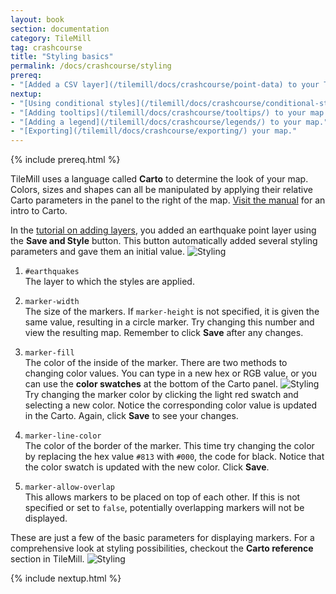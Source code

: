 ```yaml
---
layout: book
section: documentation
category: TileMill
tag: crashcourse
title: "Styling basics"
permalink: /docs/crashcourse/styling
prereq:
- "[Added a CSV layer](/tilemill/docs/crashcourse/point-data) to your TileMill project."
nextup:
- "[Using conditional styles](/tilemill/docs/crashcourse/conditional-styles/) to control the appearance of points based on data."
- "[Adding tooltips](/tilemill/docs/crashcourse/tooltips/) to your map."
- "[Adding a legend](/tilemill/docs/crashcourse/legends/) to your map."
- "[Exporting](/tilemill/docs/crashcourse/exporting/) your map."
---
```


{% include prereq.html %}

TileMill uses a language called **Carto** to determine the look of your map. Colors, sizes and shapes can all be manipulated by applying their relative Carto parameters in the panel to the right of the map. [Visit the manual](/tilemill/docs/manual/carto/) for an intro to Carto.

In the [tutorial on adding layers](/tilemill/docs/tutorials/point-data), you added an earthquake point layer using the **Save and Style** button. This button automatically added several styling parameters and gave them an initial value.
  ![Styling](/tilemill/assets/pages/styling-1.png)

1. `#earthquakes`  
The layer to which the styles are applied.

2. `marker-width`  
The size of the markers. If `marker-height` is not specified, it is given the same value, resulting in a circle marker. Try changing this number and view the resulting map. Remember to click **Save** after any changes.

3. `marker-fill`  
The color of the inside of the marker. There are two methods to changing color values. You can type in a new hex or RGB value, or you can use the **color swatches** at the bottom of the Carto panel.
  ![Styling](/tilemill/assets/pages/styling-3.png)
Try changing the marker color by clicking the light red swatch and selecting a new color. Notice the corresponding color value is updated in the Carto. Again, click **Save** to see your changes.

4. `marker-line-color`  
The color of the border of the marker. This time try changing the color by replacing the hex value `#813` with `#000`, the code for black. Notice that the color swatch is updated with the new color. Click **Save**.

5. `marker-allow-overlap`  
This allows markers to be placed on top of each other. If this is not specified or set to `false`, potentially overlapping markers will not be displayed.

These are just a few of the basic parameters for displaying markers. For a comprehensive look at styling possibilities, checkout the **Carto reference** section in TileMill.
  ![Styling](/tilemill/assets/pages/styling-4.png)

{% include nextup.html %}
